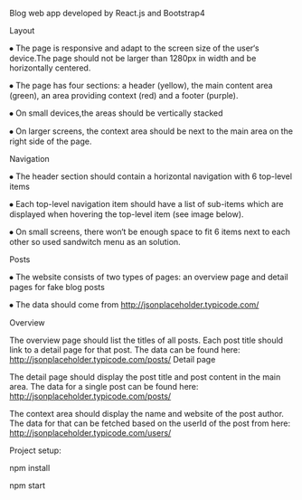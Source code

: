 Blog web app developed by React.js and Bootstrap4	

Layout

⦁	The page is responsive and adapt to the screen size of the user‘s device.The page should not be larger than 1280px in width and be horizontally centered.

⦁	The page has four sections: a header (yellow), the main content area (green), an area providing context (red) and a footer (purple).

⦁	On small devices,the areas should be vertically stacked

⦁	On larger screens, the context area should be next to the main area on the right side of the page. 
                         



Navigation

⦁	The header section should contain a horizontal navigation with 6 top-level items

⦁	Each top-level navigation item should have a list of sub-items which are displayed when hovering the top-level item (see image below).

⦁	On small screens, there won‘t be enough space to fit 6 items next to each other so used sandwitch menu as an solution.

 


Posts

⦁	The website consists of two types of pages: an overview page and detail pages for fake blog posts

⦁	The data should come from http://jsonplaceholder.typicode.com/

Overview


The overview page should list the titles of all posts. Each post title should link to a detail page for that post. The data can be found here: http://jsonplaceholder.typicode.com/posts/
Detail page

The detail page should display the post title and post content in the main area. The data for a single post can be found here: http://jsonplaceholder.typicode.com/posts/<postId>

The context area should display the name and website of the post author. The data for that can be fetched based on the userId of the post from here: http://jsonplaceholder.typicode.com/users/<userId>


Project setup:

npm install

npm start

